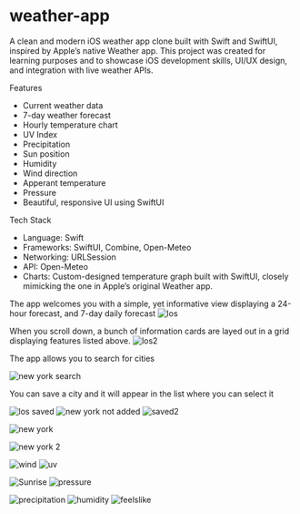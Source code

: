 # weather-app
A clean and modern iOS weather app clone built with Swift and SwiftUI, inspired by Apple’s native Weather app. This project was created for learning purposes and to showcase iOS development skills, UI/UX design, and integration with live weather APIs.

Features

- Current weather data
- 7-day weather forecast
- Hourly temperature chart
- UV Index
- Precipitation
- Sun position
- Humidity
- Wind direction
- Apperant temperature
- Pressure
- Beautiful, responsive UI using SwiftUI


Tech Stack

- Language: Swift
- Frameworks: SwiftUI, Combine, Open-Meteo
- Networking: URLSession
- API: Open-Meteo
- Charts: Custom-designed temperature graph built with SwiftUI, closely mimicking the one in Apple’s original Weather app.

The app welcomes you with a simple, yet informative view displaying a 24-hour forecast, and 7-day daily forecast
![los](https://github.com/user-attachments/assets/da206301-1aa0-4c5e-867c-21505df855f2)

When you scroll down, a bunch of information cards are layed out in a grid displaying features listed above.
![los2](https://github.com/user-attachments/assets/f195c44a-f9bb-44a6-9f59-8ff219fdde7c)

The app allows you to search for cities

![new york search](https://github.com/user-attachments/assets/391bf8f3-5381-4cc0-89c9-de6daffe3aee)

You can save a city and it will appear in the list where you can select it

![los saved](https://github.com/user-attachments/assets/72a6fdb8-9334-48b3-ae19-81ecf2fca0ae)
![new york not added](https://github.com/user-attachments/assets/18d75924-c5e7-4a42-8666-35188edd1466)
![saved2](https://github.com/user-attachments/assets/a070d65d-e3cf-4f2e-897e-ca29886351d8)

![new york](https://github.com/user-attachments/assets/5a3eac7f-c765-4808-a6cb-315de91ef8f0)

![new york 2](https://github.com/user-attachments/assets/5bef5692-9332-4c70-a146-4c3e17aa4e0f)

![wind](https://github.com/user-attachments/assets/29774a55-3429-4d91-92a9-ffbc06dff90b)
![uv](https://github.com/user-attachments/assets/11302c37-6256-4728-ad00-456ce55fe948)

![Sunrise](https://github.com/user-attachments/assets/ad9d785a-5673-4b05-a86a-b556f0dd3a08)
![pressure](https://github.com/user-attachments/assets/e2cc927f-76a0-4ba4-8a06-a1fec3d3c3c5)

![precipitation](https://github.com/user-attachments/assets/dfd92474-acf9-4dca-a1f6-d6621d62f2da)
![humidity](https://github.com/user-attachments/assets/581ffbaf-efd0-41ee-a7e8-943f4ded42df)
![feelslike](https://github.com/user-attachments/assets/f96e6c9c-d042-4a2b-a611-21d66c6c6bd9)
